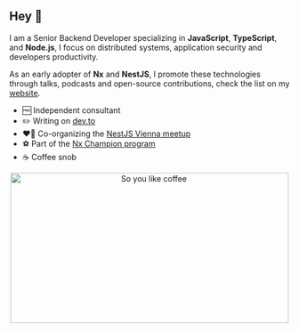 ## Hey 👋

I am a Senior Backend Developer specializing in **JavaScript**, **TypeScript**, and **Node.js**, I focus on distributed systems, application security and developers productivity.

As an early adopter of **Nx** and **NestJS**, I promote these technologies through talks, podcasts and open-source contributions, check the list on my [website].

- 🆓 Independent consultant
- ✏️ Writing on [dev.to]
- ❤️‍🔥 Co-organizing the [NestJS Vienna meetup](http://meetup.com/nestjs-vienna/)
- ⚽️ Part of the [Nx Champion program](https://nx.dev/community)
- ☕️ Coffee snob

[website]: https://getlarge.eu
[dev.to]: https://dev.to/getlarge
[Push-Based]: https://push-based.io

<p align="center">
  <img src="https://github.com/user-attachments/assets/79edab3c-71ca-4add-a33b-2804ac24b582" alt="So you like coffee" width="500" height="270"/>  
</p>


